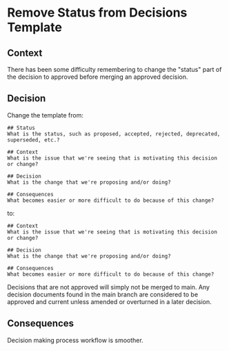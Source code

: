# Remove Status from Decisions Template

## Context

There has been some difficulty remembering to change the "status" part of the decision to approved before merging an approved decision.

## Decision

Change the template from:

```
## Status
What is the status, such as proposed, accepted, rejected, deprecated, superseded, etc.?

## Context
What is the issue that we're seeing that is motivating this decision or change?

## Decision
What is the change that we're proposing and/or doing?

## Consequences
What becomes easier or more difficult to do because of this change?
```

to:
```
## Context
What is the issue that we're seeing that is motivating this decision or change?

## Decision
What is the change that we're proposing and/or doing?

## Consequences
What becomes easier or more difficult to do because of this change?
```

Decisions that are not approved will simply not be merged to main. Any decision documents found in the main branch are considered to be approved and current unless amended or overturned in a later decision.

## Consequences

Decision making process workflow is smoother.